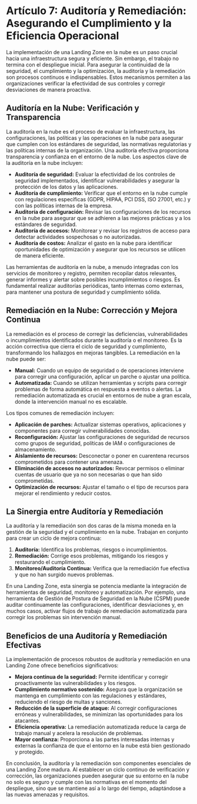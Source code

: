 # Artículo 7: Auditoría y Remediación: Asegurando el Cumplimiento y la Eficiencia Operacional

La implementación de una Landing Zone en la nube es un paso crucial hacia una infraestructura segura y eficiente. Sin embargo, el trabajo no termina con el despliegue inicial. Para asegurar la continuidad de la seguridad, el cumplimiento y la optimización, la auditoría y la remediación son procesos continuos e indispensables. Estos mecanismos permiten a las organizaciones verificar la efectividad de sus controles y corregir desviaciones de manera proactiva.

## Auditoría en la Nube: Verificación y Transparencia

La auditoría en la nube es el proceso de evaluar la infraestructura, las configuraciones, las políticas y las operaciones en la nube para asegurar que cumplen con los estándares de seguridad, las normativas regulatorias y las políticas internas de la organización. Una auditoría efectiva proporciona transparencia y confianza en el entorno de la nube. Los aspectos clave de la auditoría en la nube incluyen:

*   **Auditoría de seguridad:** Evaluar la efectividad de los controles de seguridad implementados, identificar vulnerabilidades y asegurar la protección de los datos y las aplicaciones.
*   **Auditoría de cumplimiento:** Verificar que el entorno en la nube cumple con regulaciones específicas (GDPR, HIPAA, PCI DSS, ISO 27001, etc.) y con las políticas internas de la empresa.
*   **Auditoría de configuración:** Revisar las configuraciones de los recursos en la nube para asegurar que se adhieren a las mejores prácticas y a los estándares de seguridad.
*   **Auditoría de accesos:** Monitorear y revisar los registros de acceso para detectar actividades sospechosas o no autorizadas.
*   **Auditoría de costos:** Analizar el gasto en la nube para identificar oportunidades de optimización y asegurar que los recursos se utilicen de manera eficiente.

Las herramientas de auditoría en la nube, a menudo integradas con los servicios de monitoreo y registro, permiten recopilar datos relevantes, generar informes y alertar sobre posibles incumplimientos o riesgos. Es fundamental realizar auditorías periódicas, tanto internas como externas, para mantener una postura de seguridad y cumplimiento sólida.

## Remediación en la Nube: Corrección y Mejora Continua

La remediación es el proceso de corregir las deficiencias, vulnerabilidades o incumplimientos identificados durante la auditoría o el monitoreo. Es la acción correctiva que cierra el ciclo de seguridad y cumplimiento, transformando los hallazgos en mejoras tangibles. La remediación en la nube puede ser:

*   **Manual:** Cuando un equipo de seguridad o de operaciones interviene para corregir una configuración, aplicar un parche o ajustar una política.
*   **Automatizada:** Cuando se utilizan herramientas y scripts para corregir problemas de forma automática en respuesta a eventos o alertas. La remediación automatizada es crucial en entornos de nube a gran escala, donde la intervención manual no es escalable.

Los tipos comunes de remediación incluyen:

*   **Aplicación de parches:** Actualizar sistemas operativos, aplicaciones y componentes para corregir vulnerabilidades conocidas.
*   **Reconfiguración:** Ajustar las configuraciones de seguridad de recursos como grupos de seguridad, políticas de IAM o configuraciones de almacenamiento.
*   **Aislamiento de recursos:** Desconectar o poner en cuarentena recursos comprometidos para contener una amenaza.
*   **Eliminación de accesos no autorizados:** Revocar permisos o eliminar cuentas de usuario que ya no son necesarias o que han sido comprometidas.
*   **Optimización de recursos:** Ajustar el tamaño o el tipo de recursos para mejorar el rendimiento y reducir costos.

## La Sinergia entre Auditoría y Remediación

La auditoría y la remediación son dos caras de la misma moneda en la gestión de la seguridad y el cumplimiento en la nube. Trabajan en conjunto para crear un ciclo de mejora continua:

1.  **Auditoría:** Identifica los problemas, riesgos o incumplimientos.
2.  **Remediación:** Corrige esos problemas, mitigando los riesgos y restaurando el cumplimiento.
3.  **Monitoreo/Auditoría Continua:** Verifica que la remediación fue efectiva y que no han surgido nuevos problemas.

En una Landing Zone, esta sinergia se potencia mediante la integración de herramientas de seguridad, monitoreo y automatización. Por ejemplo, una herramienta de Gestión de Postura de Seguridad en la Nube (CSPM) puede auditar continuamente las configuraciones, identificar desviaciones y, en muchos casos, activar flujos de trabajo de remediación automatizada para corregir los problemas sin intervención manual.

## Beneficios de una Auditoría y Remediación Efectivas

La implementación de procesos robustos de auditoría y remediación en una Landing Zone ofrece beneficios significativos:

*   **Mejora continua de la seguridad:** Permite identificar y corregir proactivamente las vulnerabilidades y los riesgos.
*   **Cumplimiento normativo sostenido:** Asegura que la organización se mantenga en cumplimiento con las regulaciones y estándares, reduciendo el riesgo de multas y sanciones.
*   **Reducción de la superficie de ataque:** Al corregir configuraciones erróneas y vulnerabilidades, se minimizan las oportunidades para los atacantes.
*   **Eficiencia operativa:** La remediación automatizada reduce la carga de trabajo manual y acelera la resolución de problemas.
*   **Mayor confianza:** Proporciona a las partes interesadas internas y externas la confianza de que el entorno en la nube está bien gestionado y protegido.

En conclusión, la auditoría y la remediación son componentes esenciales de una Landing Zone madura. Al establecer un ciclo continuo de verificación y corrección, las organizaciones pueden asegurar que su entorno en la nube no solo es seguro y cumple con las normativas en el momento del despliegue, sino que se mantiene así a lo largo del tiempo, adaptándose a las nuevas amenazas y requisitos.

